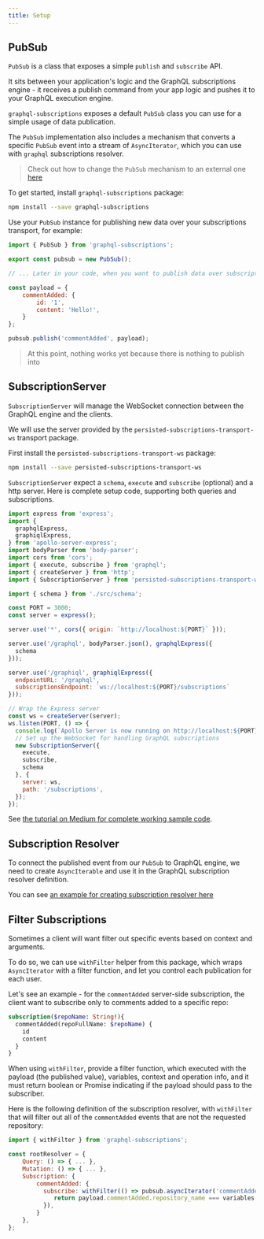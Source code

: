 ```yaml
---
title: Setup
---
```


## PubSub

`PubSub` is a class that exposes a simple `publish` and `subscribe` API.

It sits between your application's logic and the GraphQL subscriptions engine - it receives a publish command from your app logic and pushes it to your GraphQL execution engine.

`graphql-subscriptions` exposes a default `PubSub` class you can use for a simple usage of data publication.

The `PubSub` implementation also includes a mechanism that converts a specific `PubSub` event into a stream of `AsyncIterator`, which you can use with `graphql` subscriptions resolver.

> Check out how to change the `PubSub` mechanism to an external one [here](/external-pubsub/)

To get started, install `graphql-subscriptions` package:

```bash
npm install --save graphql-subscriptions
```

Use your `PubSub` instance for publishing new data over your subscriptions transport, for example:

```js
import { PubSub } from 'graphql-subscriptions';

export const pubsub = new PubSub();

// ... Later in your code, when you want to publish data over subscription, run:

const payload = {
    commentAdded: {
        id: '1',
        content: 'Hello!',
    }
};

pubsub.publish('commentAdded', payload);
```

> At this point, nothing works yet because there is nothing to publish into

## SubscriptionServer

`SubscriptionServer` will manage the WebSocket connection between the GraphQL engine and the clients.

We will use the server provided by the `persisted-subscriptions-transport-ws` transport package.

First install the `persisted-subscriptions-transport-ws` package:

```bash
npm install --save persisted-subscriptions-transport-ws
```

`SubscriptionServer` expect a `schema`, `execute` and `subscribe` (optional) and a http server. Here is complete setup code, supporting both queries and subscriptions.

```js
import express from 'express';
import {
  graphqlExpress,
  graphiqlExpress,
} from 'apollo-server-express';
import bodyParser from 'body-parser';
import cors from 'cors';
import { execute, subscribe } from 'graphql';
import { createServer } from 'http';
import { SubscriptionServer } from 'persisted-subscriptions-transport-ws';

import { schema } from './src/schema';

const PORT = 3000;
const server = express();

server.use('*', cors({ origin: `http://localhost:${PORT}` }));

server.use('/graphql', bodyParser.json(), graphqlExpress({
  schema
}));

server.use('/graphiql', graphiqlExpress({
  endpointURL: '/graphql',
  subscriptionsEndpoint: `ws://localhost:${PORT}/subscriptions`
}));

// Wrap the Express server
const ws = createServer(server);
ws.listen(PORT, () => {
  console.log(`Apollo Server is now running on http://localhost:${PORT}`);
  // Set up the WebSocket for handling GraphQL subscriptions
  new SubscriptionServer({
    execute,
    subscribe,
    schema
  }, {
    server: ws,
    path: '/subscriptions',
  });
});

```

See [the tutorial on Medium for complete working sample code](https://blog.apollographql.com/tutorial-graphql-subscriptions-server-side-e51c32dc2951).

## Subscription Resolver

To connect the published event from our `PubSub` to GraphQL engine, we need to create `AsyncIterable` and use it in the GraphQL subscription resolver definition.

You can see [an example for creating subscription resolver here](/subscriptions-to-schema/)

## Filter Subscriptions

Sometimes a client will want filter out specific events based on context and arguments.

To do so, we can use `withFilter` helper from this package, which wraps `AsyncIterator` with a filter function, and let you control each publication for each user.

Let's see an example - for the `commentAdded` server-side subscription, the client want to subscribe only to comments added to a specific repo:

```graphql
subscription($repoName: String!){
  commentAdded(repoFullName: $repoName) {
    id
    content
  }
}
```

When using `withFilter`, provide a filter function, which executed with the payload (the published value), variables, context and operation info, and it must return boolean or Promise<boolean> indicating if the payload should pass to the subscriber.

Here is the following definition of the subscription resolver, with `withFilter` that will filter out all of the `commentAdded` events that are not the requested repository:

```js
import { withFilter } from 'graphql-subscriptions';

const rootResolver = {
    Query: () => { ... },
    Mutation: () => { ... },
    Subscription: {
        commentAdded: {
          subscribe: withFilter(() => pubsub.asyncIterator('commentAdded'), (payload, variables) => {
             return payload.commentAdded.repository_name === variables.repoFullName;
          }),
        }
    },
};
```
